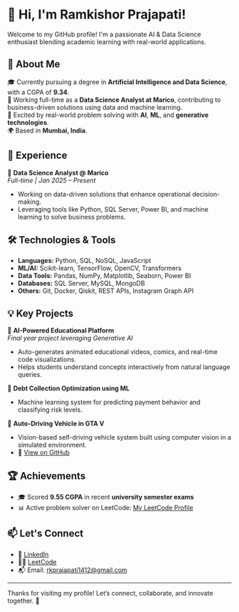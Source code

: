 # 👋 Hi, I'm Ramkishor Prajapati!

Welcome to my GitHub profile! I'm a passionate AI & Data Science enthusiast blending academic learning with real-world applications.

## 🚀 About Me

🎓 Currently pursuing a degree in **Artificial Intelligence and Data Science**, with a CGPA of **9.34**.  
💼 Working full-time as a **Data Science Analyst at Marico**, contributing to business-driven solutions using data and machine learning.  
🧠 Excited by real-world problem solving with **AI**, **ML**, and **generative technologies**.  
🌍 Based in **Mumbai, India**.

## 💼 Experience

🔹 **Data Science Analyst @ Marico**  
*Full-time | Jan 2025 – Present*  
- Working on data-driven solutions that enhance operational decision-making.  
- Leveraging tools like Python, SQL Server, Power BI, and machine learning to solve business problems.

## 🛠️ Technologies & Tools

- **Languages:** Python, SQL, NoSQL, JavaScript  
- **ML/AI:** Scikit-learn, TensorFlow, OpenCV, Transformers  
- **Data Tools:** Pandas, NumPy, Matplotlib, Seaborn, Power BI  
- **Databases:** SQL Server, MySQL, MongoDB  
- **Others:** Git, Docker, Qiskit, REST APIs, Instagram Graph API

## 💡 Key Projects

🔸 **AI-Powered Educational Platform**  
*Final year project leveraging Generative AI*  
- Auto-generates animated educational videos, comics, and real-time code visualizations.  
- Helps students understand concepts interactively from natural language queries.

🔸 **Debt Collection Optimization using ML**  
- Machine learning system for predicting payment behavior and classifying risk levels.

🔸 **Auto-Driving Vehicle in GTA V**  
- Vision-based self-driving vehicle system built using computer vision in a simulated environment.  
- 🔗 [View on GitHub](https://github.com/RAMKISHOR2001/Auto_Driving_Vehicle_in_Gta5)

## 🏆 Achievements

- 🎓 Scored **9.55 CGPA** in recent **university semester exams**  
- 📊 Active problem solver on LeetCode: [My LeetCode Profile](https://leetcode.com/rkprajapati1412/)

## 📫 Let's Connect

- 💼 [LinkedIn](https://www.linkedin.com/in/ramkishor-prajapati-165405221/)  
- 🧑‍💻 [LeetCode](https://leetcode.com/rkprajapati1412/)  
- 📬 Email: rkprajapati1412@gmail.com  

---

Thanks for visiting my profile! Let’s connect, collaborate, and innovate together. 🚀
